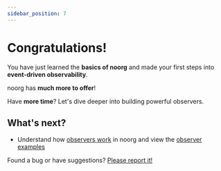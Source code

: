 ```yaml
---
sidebar_position: 7
---
```


# Congratulations!

You have just learned the **basics of noorg** and made your first steps into **event-driven observability**.

noorg has **much more to offer**!

Have **more time**? Let's dive deeper into building powerful observers.

## What's next?

- Understand how [observers work](observer-examples.md) in noorg and view the [observer examples](observer-examples.md)

Found a bug or have suggestions? [Please report it!](https://github.com/realjockel/noorg/issues)

